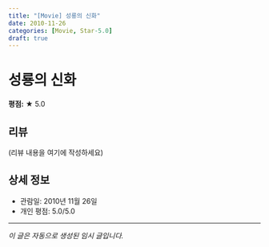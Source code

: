 ```yaml
---
title: "[Movie] 성룡의 신화"
date: 2010-11-26
categories: [Movie, Star-5.0]
draft: true
---
```


# 성룡의 신화

**평점:** ★ 5.0

## 리뷰

(리뷰 내용을 여기에 작성하세요)

## 상세 정보

- 관람일: 2010년 11월 26일
- 개인 평점: 5.0/5.0

---

*이 글은 자동으로 생성된 임시 글입니다.*
